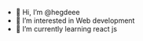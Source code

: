 - 👋 Hi, I’m @hegdeee
- 👀 I’m interested in Web development 
- 🌱 I’m currently learning react js


<!---
hegdeee/hegdeee is a ✨ special ✨ repository because its `README.md` (this file) appears on your GitHub profile.
You can click the Preview link to take a look at your changes.
--->
